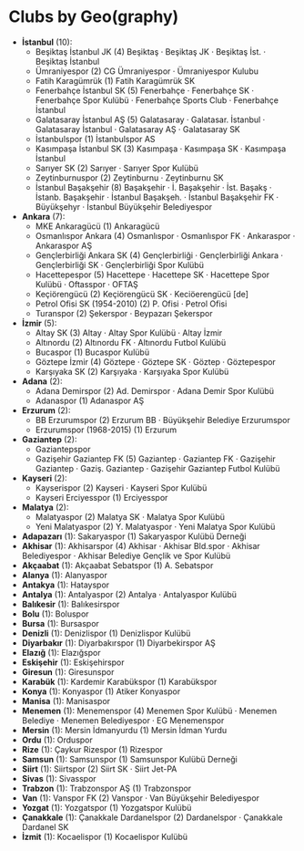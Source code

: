 # Clubs by Geo(graphy)

- **İstanbul** (10): 
  - Beşiktaş İstanbul JK  (4) Beşiktaş · Beşiktaş JK · Beşiktaş İst. · Beşiktaş İstanbul
  - Ümraniyespor  (2) CG Ümraniyespor · Ümraniyespor Kulubu
  - Fatih Karagümrük  (1) Fatih Karagümrük SK
  - Fenerbahçe İstanbul SK  (5) Fenerbahçe · Fenerbahçe SK · Fenerbahçe Spor Kulübü · Fenerbahçe Sports Club · Fenerbahçe İstanbul
  - Galatasaray İstanbul AŞ  (5) Galatasaray · Galatasar. İstanbul · Galatasaray İstanbul · Galatasaray AŞ · Galatasaray SK
  - İstanbulspor  (1) İstanbulspor AS
  - Kasımpaşa İstanbul SK  (3) Kasımpaşa · Kasımpaşa SK · Kasımpaşa İstanbul
  - Sarıyer SK  (2) Sarıyer · Sarıyer Spor Kulübü
  - Zeytinburnuspor  (2) Zeytinburnu · Zeytinburnu SK
  - İstanbul Başakşehir  (8) Başakşehir · İ. Başakşehir · İst. Başakş · İstanb. Başakşehir · İstanbul Başakşeh. · İstanbul Başakşehir FK · Büyükşehyr · İstanbul Büyükşehir Belediyespor
- **Ankara** (7): 
  - MKE Ankaragücü  (1) Ankaragücü
  - Osmanlıspor Ankara  (4) Osmanlıspor · Osmanlıspor FK · Ankaraspor · Ankaraspor AŞ
  - Gençlerbirliği Ankara SK  (4) Gençlerbirliği · Gençlerbirliği Ankara · Gençlerbirliği SK · Gençlerbirliği Spor Kulübü
  - Hacettepespor  (5) Hacettepe · Hacettepe SK · Hacettepe Spor Kulübü · Oftasspor · OFTAŞ
  - Keçiörengücü  (2) Keçiörengücü SK · Keciöerengücü [de]
  - Petrol Ofisi SK (1954-2010)  (2) P. Ofisi · Petrol Ofisi
  - Turanspor  (2) Şekerspor · Beypazarı Şekerspor
- **İzmir** (5): 
  - Altay SK  (3) Altay · Altay Spor Kulübü · Altay İzmir
  - Altınordu  (2) Altınordu FK · Altınordu Futbol Kulübü
  - Bucaspor  (1) Bucaspor Kulübü
  - Göztepe İzmir  (4) Göztepe · Göztepe SK · Göztep · Göztepespor
  - Karşıyaka SK  (2) Karşıyaka · Karşıyaka Spor Kulübü
- **Adana** (2): 
  - Adana Demirspor  (2) Ad. Demirspor · Adana Demir Spor Kulübü
  - Adanaspor  (1) Adanaspor AŞ
- **Erzurum** (2): 
  - BB Erzurumspor  (2) Erzurum BB · Büyükşehir Belediye Erzurumspor
  - Erzurumspor (1968-2015)  (1) Erzurum
- **Gaziantep** (2): 
  - Gaziantepspor 
  - Gazişehir Gaziantep FK  (5) Gaziantep · Gaziantep FK · Gazişehir Gaziantep · Gaziş. Gaziantep · Gazişehir Gaziantep Futbol Kulübü
- **Kayseri** (2): 
  - Kayserispor  (2) Kayseri · Kayseri Spor Kulübü
  - Kayseri Erciyesspor  (1) Erciyesspor
- **Malatya** (2): 
  - Malatyaspor  (2) Malatya SK · Malatya Spor Kulübü
  - Yeni Malatyaspor  (2) Y. Malatyaspor · Yeni Malatya Spor Kulübü
- **Adapazarı** (1): Sakaryaspor  (1) Sakaryaspor Kulübü Derneği
- **Akhisar** (1): Akhisarspor  (4) Akhisar · Akhisar Bld.spor · Akhisar Belediyespor · Akhisar Belediye Gençlik ve Spor Kulübü
- **Akçaabat** (1): Akçaabat Sebatspor  (1) A. Sebatspor
- **Alanya** (1): Alanyaspor 
- **Antakya** (1): Hatayspor 
- **Antalya** (1): Antalyaspor  (2) Antalya · Antalyaspor Kulübü
- **Balıkesir** (1): Balıkesirspor 
- **Bolu** (1): Boluspor 
- **Bursa** (1): Bursaspor 
- **Denizli** (1): Denizlispor  (1) Denizlispor Kulübü
- **Diyarbakır** (1): Diyarbakırspor  (1) Diyarbekirspor AŞ
- **Elazığ** (1): Elazığspor 
- **Eskişehir** (1): Eskişehirspor 
- **Giresun** (1): Giresunspor 
- **Karabük** (1): Kardemir Karabükspor  (1) Karabükspor
- **Konya** (1): Konyaspor  (1) Atiker Konyaspor
- **Manisa** (1): Manisaspor 
- **Menemen** (1): Menemenspor  (4) Menemen Spor Kulübü · Menemen Belediye · Menemen Belediyespor · EG Menemenspor
- **Mersin** (1): Mersin İdmanyurdu  (1) Mersin İdman Yurdu
- **Ordu** (1): Orduspor 
- **Rize** (1): Çaykur Rizespor  (1) Rizespor
- **Samsun** (1): Samsunspor  (1) Samsunspor Kulübü Derneği
- **Siirt** (1): Siirtspor  (2) Siirt SK · Siirt Jet-PA
- **Sivas** (1): Sivasspor 
- **Trabzon** (1): Trabzonspor AŞ  (1) Trabzonspor
- **Van** (1): Vanspor FK  (2) Vanspor · Van Büyükşehir Belediyespor
- **Yozgat** (1): Yozgatspor  (1) Yozgatspor Kulübü
- **Çanakkale** (1): Çanakkale Dardanelspor  (2) Dardanelspor · Çanakkale Dardanel SK
- **İzmit** (1): Kocaelispor  (1) Kocaelispor Kulübü


